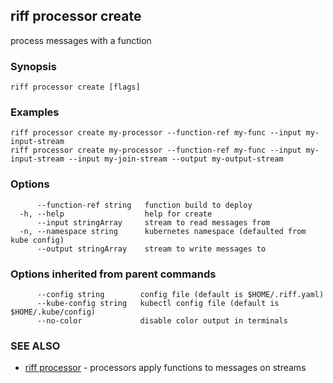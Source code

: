 ## riff processor create

process messages with a function

### Synopsis


<todo>


```
riff processor create [flags]
```

### Examples

```
riff processor create my-processor --function-ref my-func --input my-input-stream
riff processor create my-processor --function-ref my-func --input my-input-stream --input my-join-stream --output my-output-stream
```

### Options

```
      --function-ref string   function build to deploy
  -h, --help                  help for create
      --input stringArray     stream to read messages from
  -n, --namespace string      kubernetes namespace (defaulted from kube config)
      --output stringArray    stream to write messages to
```

### Options inherited from parent commands

```
      --config string        config file (default is $HOME/.riff.yaml)
      --kube-config string   kubectl config file (default is $HOME/.kube/config)
      --no-color             disable color output in terminals
```

### SEE ALSO

* [riff processor](riff_processor.md)	 - processors apply functions to messages on streams

